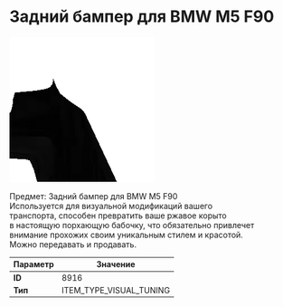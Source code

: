 # Задний бампер для BMW M5 F90

![Item Image](../img/8916.webp?raw=true)

Предмет: Задний бампер для BMW M5 F90<br>Используется для визуальной модификаций вашего<br>транспорта, способен превратить ваше ржавое корыто<br>в настоящую порхающую бабочку, что обязательно привлечет<br>внимание прохожих своим уникальным стилем и красотой.<br>Можно передавать и продавать.


| Параметр | Значение |
|----------|----------|
| **ID** | 8916 |
| **Тип** | ITEM_TYPE_VISUAL_TUNING |

